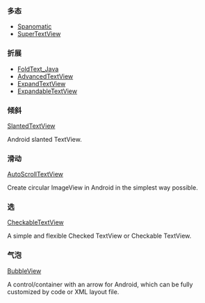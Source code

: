 ### 多态
* [Spanomatic](https://github.com/grivos/Spanomatic)
* [SuperTextView](https://github.com/chenBingX/SuperTextView)
### 折展
* [FoldText_Java](https://github.com/zzh12138/FoldText_Java)
* [AdvancedTextView](https://github.com/devilist/AdvancedTextView)
* [ExpandTextView](https://github.com/lcodecorex/ExpandTextView) 
* [ExpandableTextView](https://github.com/MZCretin/ExpandableTextView)
### 倾斜
[SlantedTextView](https://github.com/HeZaiJin/SlantedTextView)

Android slanted TextView.
### 滑动
[AutoScrollTextView](https://github.com/lopspower/AutoScrollTextView)

Create circular ImageView in Android in the simplest way possible.
### 选
[CheckableTextView](https://github.com/JDevZone/CheckableTextView)

A simple and flexible Checked TextView or Checkable TextView.
### 气泡
[BubbleView](https://github.com/cpiz/BubbleView)

A control/container with an arrow for Android, which can be fully customized by code or XML layout file.